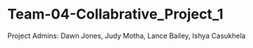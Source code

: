 # Team-04-Collabrative_Project_1

Project Admins: Dawn Jones, Judy Motha, Lance Bailey, Ishya Casukhela